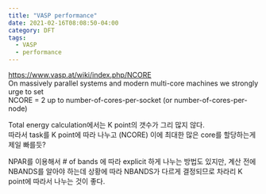 ```yaml
---
title: "VASP performance"
date: 2021-02-16T08:08:50-04:00
category: DFT
tags:
  - VASP
  - performance
---
```




https://www.vasp.at/wiki/index.php/NCORE  
On massively parallel systems and modern multi-core machines we strongly urge to set    
NCORE = 2 up to number-of-cores-per-socket (or number-of-cores-per-node)  

Total energy calculation에서는 K point의 갯수가 그리 많지 않다.  
따라서 task를 K point에 따라 나누고 (NCORE) 이에 최대한 많은 core를 할당하는게 제일 빠를듯?  


NPAR를 이용해서 # of bands 에 따라 explicit 하게 나누는 방법도 있지만, 계산 전에 NBANDS를 알아야 하는데 상황에 따라 NBANDS가 다르게 결정되므로 차라리 K point에 따라서 나누는 것이 좋다.  

